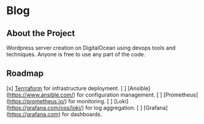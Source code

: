 # Blog

## About the Project

Wordpress server creation on DigitalOcean using devops tools and techniques.
Anyone is free to use any part of the code.

## Roadmap

[x] [Terrraform](<https://www.terraform.io/>) for infrastructure deployment.
[ ] [Ansible] (<https://www.ansible.com/>) for configuration management.
[ ] [Prometheus] (<https://prometheus.io/>) for monitoring.
[ ] [Loki] (<https://grafana.com/oss/loki/>) for log aggregation.
[ ] [Grafana] (<https://grafana.com>) for dashboards.
